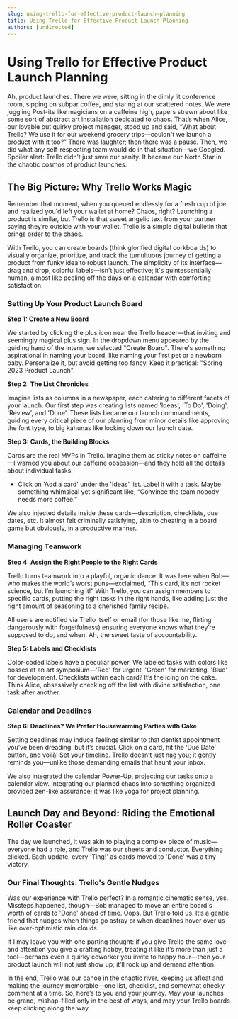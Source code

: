 ```yaml
---
slug: using-trello-for-effective-product-launch-planning
title: Using Trello for Effective Product Launch Planning
authors: [undirected]
---
```



# Using Trello for Effective Product Launch Planning

Ah, product launches. There we were, sitting in the dimly lit conference room, sipping on subpar coffee, and staring at our scattered notes. We were juggling Post-its like magicians on a caffeine high, papers strewn about like some sort of abstract art installation dedicated to chaos. That’s when Alice, our lovable but quirky project manager, stood up and said, “What about Trello? We use it for our weekend grocery trips—couldn't we launch a product with it too?” There was laughter; then there was a pause. Then, we did what any self-respecting team would do in that situation—we Googled. Spoiler alert: Trello didn’t just save our sanity. It became our North Star in the chaotic cosmos of product launches.

## The Big Picture: Why Trello Works Magic

Remember that moment, when you queued endlessly for a fresh cup of joe and realized you'd left your wallet at home? Chaos, right? Launching a product is similar, but Trello is that sweet angelic text from your partner saying they’re outside with your wallet. Trello is a simple digital bulletin that brings order to the chaos.

With Trello, you can create boards (think glorified digital corkboards) to visually organize, prioritize, and track the tumultuous journey of getting a product from funky idea to robust launch. The simplicity of its interface—drag and drop, colorful labels—isn't just effective; it's quintessentially human, almost like peeling off the days on a calendar with comforting satisfaction.

### Setting Up Your Product Launch Board

**Step 1: Create a New Board**

We started by clicking the plus icon near the Trello header—that inviting and seemingly magical plus sign. In the dropdown menu appeared by the guiding hand of the intern, we selected "Create Board". There's something aspirational in naming your board, like naming your first pet or a newborn baby. Personalize it, but avoid getting too fancy. Keep it practical: "Spring 2023 Product Launch".

**Step 2: The List Chronicles**

Imagine lists as columns in a newspaper, each catering to different facets of your launch. Our first step was creating lists named 'Ideas', 'To Do', 'Doing', 'Review', and 'Done'. These lists became our launch commandments, guiding every critical piece of our planning from minor details like approving the font type, to big kahunas like locking down our launch date.

**Step 3: Cards, the Building Blocks**

Cards are the real MVPs in Trello. Imagine them as sticky notes on caffeine—I warned you about our caffeine obsession—and they hold all the details about individual tasks. 

- Click on 'Add a card' under the 'Ideas' list. Label it with a task. Maybe something whimsical yet significant like, “Convince the team nobody needs more coffee.”

We also injected details inside these cards—description, checklists, due dates, etc. It almost felt criminally satisfying, akin to cheating in a board game but obviously, in a productive manner. 

### Managing Teamwork

**Step 4: Assign the Right People to the Right Cards**

Trello turns teamwork into a playful, organic dance. It was here when Bob—who makes the world’s worst puns—exclaimed, “This card, it’s not rocket science, but I’m launching it!” With Trello, you can assign members to specific cards, putting the right tasks in the right hands, like adding just the right amount of seasoning to a cherished family recipe.

All users are notified via Trello itself or email (for those like me, flirting dangerously with forgetfulness) ensuring everyone knows what they’re supposed to do, and when. Ah, the sweet taste of accountability.

**Step 5: Labels and Checklists**

Color-coded labels have a peculiar power. We labeled tasks with colors like bosses at an art symposium—'Red' for urgent, 'Green' for marketing, 'Blue' for development. Checklists within each card? It’s the icing on the cake. Think Alice, obsessively checking off the list with divine satisfaction, one task after another.

### Calendar and Deadlines

**Step 6: Deadlines? We Prefer Housewarming Parties with Cake**

Setting deadlines may induce feelings similar to that dentist appointment you’ve been dreading, but it’s crucial. Click on a card, hit the ‘Due Date’ button, and voilà! Set your timeline. Trello doesn’t just nag you; it gently reminds you—unlike those demanding emails that haunt your inbox.

We also integrated the calendar Power-Up, projecting our tasks onto a calendar view. Integrating our planned chaos into something organized provided zen-like assurance; it was like yoga for project planning.

## Launch Day and Beyond: Riding the Emotional Roller Coaster

The day we launched, it was akin to playing a complex piece of music—everyone had a role, and Trello was our sheets and conductor. Everything clicked. Each update, every 'Ting!' as cards moved to 'Done' was a tiny victory.

### Our Final Thoughts: Trello's Gentle Nudges

Was our experience with Trello perfect? In a romantic cinematic sense, yes. Missteps happened, though—Bob managed to move an entire board's worth of cards to 'Done' ahead of time. Oops. But Trello told us. It’s a gentle friend that nudges when things go astray or when deadlines hover over us like over-optimistic rain clouds. 

If I may leave you with one parting thought: if you give Trello the same love and attention you give a crafting hobby, treating it like it’s more than just a tool—perhaps even a quirky coworker you invite to happy hour—then your product launch will not just show up; it’ll rock up and demand attention.

In the end, Trello was our canoe in the chaotic river, keeping us afloat and making the journey memorable—one list, checklist, and somewhat cheeky comment at a time. So, here’s to you and your journey. May your launches be grand, mishap-filled only in the best of ways, and may your Trello boards keep clicking along the way.